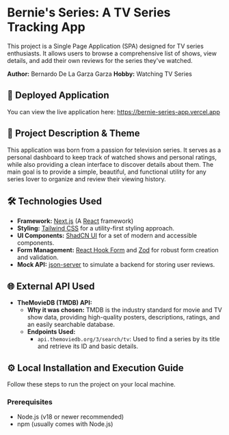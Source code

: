# Bernie's Series: A TV Series Tracking App

This project is a Single Page Application (SPA) designed for TV series enthusiasts. It allows users to browse a comprehensive list of shows, view details, and add their own reviews for the series they've watched.

**Author:** Bernardo De La Garza Garza
**Hobby:** Watching TV Series

## 🚀 Deployed Application

You can view the live application here: https://bernie-series-app.vercel.app

## 📝 Project Description & Theme

This application was born from a passion for television series. It serves as a personal dashboard to keep track of watched shows and personal ratings, while also providing a clean interface to discover details about them. The main goal is to provide a simple, beautiful, and functional utility for any series lover to organize and review their viewing history.

## 🛠️ Technologies Used

*   **Framework:** [Next.js](https://nextjs.org/) (A [React](https://reactjs.org/) framework)
*   **Styling:** [Tailwind CSS](https://tailwindcss.com/) for a utility-first styling approach.
*   **UI Components:** [ShadCN UI](https://ui.shadcn.com/) for a set of modern and accessible components.
*   **Form Management:** [React Hook Form](https://react-hook-form.com/) and [Zod](https://zod.dev/) for robust form creation and validation.
*   **Mock API:** [json-server](https://github.com/typicode/json-server) to simulate a backend for storing user reviews.

## 🌐 External API Used

*   **TheMovieDB (TMDB) API:**
    *   **Why it was chosen:** TMDB is the industry standard for movie and TV show data, providing high-quality posters, descriptions, ratings, and an easily searchable database.
    *   **Endpoints Used:**
        *   `api.themoviedb.org/3/search/tv`: Used to find a series by its title and retrieve its ID and basic details.

## ⚙️ Local Installation and Execution Guide

Follow these steps to run the project on your local machine.

### Prerequisites

*   Node.js (v18 or newer recommended)
*   npm (usually comes with Node.js)

